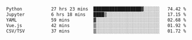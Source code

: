 <!--START_SECTION:waka-->

```txt
Python           27 hrs 23 mins  ██████████████████▓░░░░░░   74.42 %
Jupyter          6 hrs 18 mins   ████▒░░░░░░░░░░░░░░░░░░░░   17.15 %
YAML             59 mins         ▓░░░░░░░░░░░░░░░░░░░░░░░░   02.68 %
Vue.js           42 mins         ▒░░░░░░░░░░░░░░░░░░░░░░░░   01.92 %
CSV/TSV          37 mins         ▒░░░░░░░░░░░░░░░░░░░░░░░░   01.72 %
```

<!--END_SECTION:waka-->
